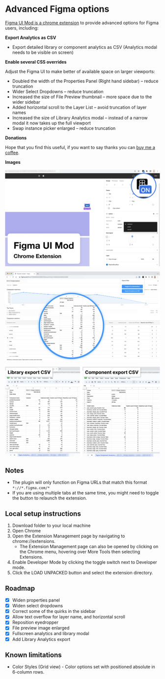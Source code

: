 # Advanced Figma options

[Figma UI Mod is a chrome extension](https://chrome.google.com/webstore/detail/figma-ui-mod/pakkdlcbmijjkcocojcgonopnbkeolle) to provide advanced options for Figma users, including:

**Export Analytics as CSV**
* Export detailed library or component analytics as CSV (Analytics modal needs to be visible on screen)

**Enable several CSS overrides**

Adjust the Figma UI to make better of available space on larger viewports:
* Doubled the width of the Properties Panel (Right hand sidebar) – reduce truncation
* Wider Select Dropdowns – reduce truncation
* Increased the size of File Preview thumbnail – more space due to the wider sidebar
* Added horizontal scroll to the Layer List – avoid truncation of layer names
* Increased the size of Library Analytics modal – instead of a narrow modal it now takes up the full viewport
* Swap instance picker enlarged – reduce truncation

**Donations**

Hope that you find this useful, if you want to say thanks you can [buy me a coffee](https://www.buymeacoffee.com/joshdesignnz).

**Images**

![Screenshot of the plugin enabled, showing the expanded Properties Panel and wider dropdown](images/chrome_store_1280x800.png)

![Figma Analytics modal is displayed on screen with an overlay showing how the content has been extracted to a CSV file](images/Figma_Analytics_-_Export_example.png)

![Two examples of CSV files exported by the plugin, showing details for a Library and a Componenent](images/CSV_examples.png)

## Notes
* The plugin will only function on Figma URLs that match this format `*://*.figma.com/*`
* If you are using multiple tabs at the same time, you might need to toggle the button to relaunch the extension.

## Local setup instructions
1. Download folder to your local machine
2. Open Chrome
3. Open the Extension Management page by navigating to chrome://extensions.
   - The Extension Management page can also be opened by clicking on the Chrome menu, hovering over More Tools then selecting Extensions.
4. Enable Developer Mode by clicking the toggle switch next to Developer mode.
5. Click the LOAD UNPACKED button and select the extension directory.

## Roadmap
- [x] Widen properties panel
- [x] Widen select dropdowns
- [x] Correct some of the quirks in the sidebar
- [x] Allow text overflow for layer name, and horizontal scroll
- [x] Reposition eyedropper
- [x] File preview image enlarged
- [x] Fullscreen analytics and library modal
- [x] Add Library Analytics export

## Known limitations
* Color Styles (Grid view) - Color options set with positioned absolute in 6-column rows.
